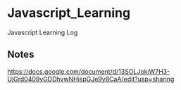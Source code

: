 # Javascript_Learning
Javascript Learning Log

## Notes
https://docs.google.com/document/d/13SOLJokiW7H3-UjGrd0409yGDDhvwNHispGJe9y8CaA/edit?usp=sharing
